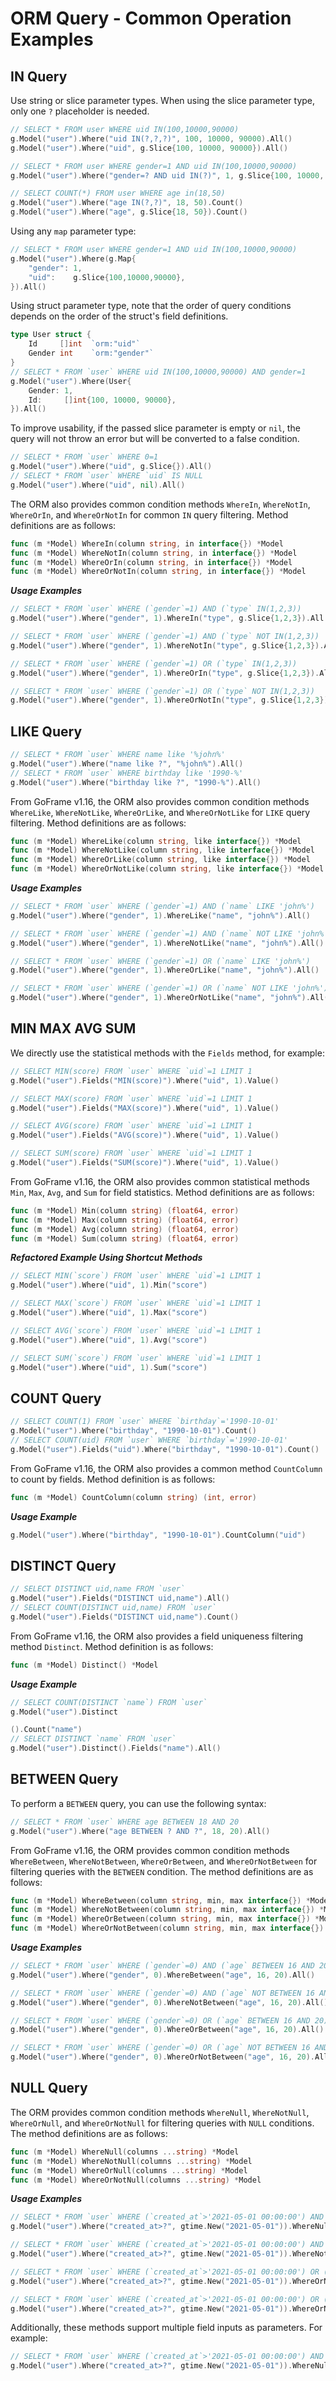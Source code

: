 # ORM Query - Common Operation Examples

## IN Query

Use string or slice parameter types. When using the slice parameter type, only one `?` placeholder is needed.

```go
// SELECT * FROM user WHERE uid IN(100,10000,90000)
g.Model("user").Where("uid IN(?,?,?)", 100, 10000, 90000).All()
g.Model("user").Where("uid", g.Slice{100, 10000, 90000}).All()

// SELECT * FROM user WHERE gender=1 AND uid IN(100,10000,90000)
g.Model("user").Where("gender=? AND uid IN(?)", 1, g.Slice{100, 10000, 90000}).All()

// SELECT COUNT(*) FROM user WHERE age in(18,50)
g.Model("user").Where("age IN(?,?)", 18, 50).Count()
g.Model("user").Where("age", g.Slice{18, 50}).Count()
```

Using any `map` parameter type:

```go
// SELECT * FROM user WHERE gender=1 AND uid IN(100,10000,90000)
g.Model("user").Where(g.Map{
    "gender": 1,
    "uid":    g.Slice{100,10000,90000},
}).All()
```

Using struct parameter type, note that the order of query conditions depends on the order of the struct's field definitions.

```go
type User struct {
    Id     []int  `orm:"uid"`
    Gender int    `orm:"gender"`
}
// SELECT * FROM `user` WHERE uid IN(100,10000,90000) AND gender=1
g.Model("user").Where(User{
    Gender: 1,
    Id:     []int{100, 10000, 90000},
}).All()
```

To improve usability, if the passed slice parameter is empty or `nil`, the query will not throw an error but will be converted to a false condition.

```go
// SELECT * FROM `user` WHERE 0=1 
g.Model("user").Where("uid", g.Slice{}).All()
// SELECT * FROM `user` WHERE `uid` IS NULL
g.Model("user").Where("uid", nil).All()
```

The ORM also provides common condition methods `WhereIn`, `WhereNotIn`, `WhereOrIn`, and `WhereOrNotIn` for common `IN` query filtering. Method definitions are as follows:

```go
func (m *Model) WhereIn(column string, in interface{}) *Model
func (m *Model) WhereNotIn(column string, in interface{}) *Model
func (m *Model) WhereOrIn(column string, in interface{}) *Model
func (m *Model) WhereOrNotIn(column string, in interface{}) *Model
```

***Usage Examples***

```go
// SELECT * FROM `user` WHERE (`gender`=1) AND (`type` IN(1,2,3))
g.Model("user").Where("gender", 1).WhereIn("type", g.Slice{1,2,3}).All()

// SELECT * FROM `user` WHERE (`gender`=1) AND (`type` NOT IN(1,2,3))
g.Model("user").Where("gender", 1).WhereNotIn("type", g.Slice{1,2,3}).All()

// SELECT * FROM `user` WHERE (`gender`=1) OR (`type` IN(1,2,3))
g.Model("user").Where("gender", 1).WhereOrIn("type", g.Slice{1,2,3}).All()

// SELECT * FROM `user` WHERE (`gender`=1) OR (`type` NOT IN(1,2,3))
g.Model("user").Where("gender", 1).WhereOrNotIn("type", g.Slice{1,2,3}).All()
```

## LIKE Query

```go
// SELECT * FROM `user` WHERE name like '%john%'
g.Model("user").Where("name like ?", "%john%").All()
// SELECT * FROM `user` WHERE birthday like '1990-%'
g.Model("user").Where("birthday like ?", "1990-%").All()
```

From GoFrame v1.16, the ORM also provides common condition methods `WhereLike`, `WhereNotLike`, `WhereOrLike`, and `WhereOrNotLike` for `LIKE` query filtering. Method definitions are as follows:

```go
func (m *Model) WhereLike(column string, like interface{}) *Model
func (m *Model) WhereNotLike(column string, like interface{}) *Model
func (m *Model) WhereOrLike(column string, like interface{}) *Model
func (m *Model) WhereOrNotLike(column string, like interface{}) *Model
```

***Usage Examples***

```go
// SELECT * FROM `user` WHERE (`gender`=1) AND (`name` LIKE 'john%')
g.Model("user").Where("gender", 1).WhereLike("name", "john%").All()

// SELECT * FROM `user` WHERE (`gender`=1) AND (`name` NOT LIKE 'john%')
g.Model("user").Where("gender", 1).WhereNotLike("name", "john%").All()

// SELECT * FROM `user` WHERE (`gender`=1) OR (`name` LIKE 'john%')
g.Model("user").Where("gender", 1).WhereOrLike("name", "john%").All()

// SELECT * FROM `user` WHERE (`gender`=1) OR (`name` NOT LIKE 'john%')
g.Model("user").Where("gender", 1).WhereOrNotLike("name", "john%").All()
```

## MIN MAX AVG SUM

We directly use the statistical methods with the `Fields` method, for example:

```go
// SELECT MIN(score) FROM `user` WHERE `uid`=1 LIMIT 1 
g.Model("user").Fields("MIN(score)").Where("uid", 1).Value()

// SELECT MAX(score) FROM `user` WHERE `uid`=1 LIMIT 1 
g.Model("user").Fields("MAX(score)").Where("uid", 1).Value()

// SELECT AVG(score) FROM `user` WHERE `uid`=1 LIMIT 1 
g.Model("user").Fields("AVG(score)").Where("uid", 1).Value()

// SELECT SUM(score) FROM `user` WHERE `uid`=1 LIMIT 1 
g.Model("user").Fields("SUM(score)").Where("uid", 1).Value()
```

From GoFrame v1.16, the ORM also provides common statistical methods `Min`, `Max`, `Avg`, and `Sum` for field statistics. Method definitions are as follows:

```go
func (m *Model) Min(column string) (float64, error)
func (m *Model) Max(column string) (float64, error)
func (m *Model) Avg(column string) (float64, error)
func (m *Model) Sum(column string) (float64, error)
```

***Refactored Example Using Shortcut Methods***

```go
// SELECT MIN(`score`) FROM `user` WHERE `uid`=1 LIMIT 1
g.Model("user").Where("uid", 1).Min("score")

// SELECT MAX(`score`) FROM `user` WHERE `uid`=1 LIMIT 1  
g.Model("user").Where("uid", 1).Max("score")

// SELECT AVG(`score`) FROM `user` WHERE `uid`=1 LIMIT 1  
g.Model("user").Where("uid", 1).Avg("score")

// SELECT SUM(`score`) FROM `user` WHERE `uid`=1 LIMIT 1  
g.Model("user").Where("uid", 1).Sum("score")
```

## COUNT Query

```go
// SELECT COUNT(1) FROM `user` WHERE `birthday`='1990-10-01'
g.Model("user").Where("birthday", "1990-10-01").Count()
// SELECT COUNT(uid) FROM `user` WHERE `birthday`='1990-10-01'
g.Model("user").Fields("uid").Where("birthday", "1990-10-01").Count()
```

From GoFrame v1.16, the ORM also provides a common method `CountColumn` to count by fields. Method definition is as follows:

```go
func (m *Model) CountColumn(column string) (int, error)
```

***Usage Example***

```go
g.Model("user").Where("birthday", "1990-10-01").CountColumn("uid")
```

## DISTINCT Query

```go
// SELECT DISTINCT uid,name FROM `user`
g.Model("user").Fields("DISTINCT uid,name").All()
// SELECT COUNT(DISTINCT uid,name) FROM `user`
g.Model("user").Fields("DISTINCT uid,name").Count()
```

From GoFrame v1.16, the ORM also provides a field uniqueness filtering method `Distinct`. Method definition is as follows:

```go
func (m *Model) Distinct() *Model
```

***Usage Example***

```go
// SELECT COUNT(DISTINCT `name`) FROM `user`
g.Model("user").Distinct

().Count("name")
// SELECT DISTINCT `name` FROM `user`
g.Model("user").Distinct().Fields("name").All()
```

## BETWEEN Query

To perform a `BETWEEN` query, you can use the following syntax:

```go
// SELECT * FROM `user` WHERE age BETWEEN 18 AND 20
g.Model("user").Where("age BETWEEN ? AND ?", 18, 20).All()
```

From GoFrame v1.16, the ORM provides common condition methods `WhereBetween`, `WhereNotBetween`, `WhereOrBetween`, and `WhereOrNotBetween` for filtering queries with the `BETWEEN` condition. The method definitions are as follows:

```go
func (m *Model) WhereBetween(column string, min, max interface{}) *Model
func (m *Model) WhereNotBetween(column string, min, max interface{}) *Model
func (m *Model) WhereOrBetween(column string, min, max interface{}) *Model
func (m *Model) WhereOrNotBetween(column string, min, max interface{}) *Model
```

***Usage Examples***

```go
// SELECT * FROM `user` WHERE (`gender`=0) AND (`age` BETWEEN 16 AND 20)
g.Model("user").Where("gender", 0).WhereBetween("age", 16, 20).All()

// SELECT * FROM `user` WHERE (`gender`=0) AND (`age` NOT BETWEEN 16 AND 20)
g.Model("user").Where("gender", 0).WhereNotBetween("age", 16, 20).All()

// SELECT * FROM `user` WHERE (`gender`=0) OR (`age` BETWEEN 16 AND 20)
g.Model("user").Where("gender", 0).WhereOrBetween("age", 16, 20).All()

// SELECT * FROM `user` WHERE (`gender`=0) OR (`age` NOT BETWEEN 16 AND 20)
g.Model("user").Where("gender", 0).WhereOrNotBetween("age", 16, 20).All()
```

## NULL Query

The ORM provides common condition methods `WhereNull`, `WhereNotNull`, `WhereOrNull`, and `WhereOrNotNull` for filtering queries with `NULL` conditions. The method definitions are as follows:

```go
func (m *Model) WhereNull(columns ...string) *Model
func (m *Model) WhereNotNull(columns ...string) *Model
func (m *Model) WhereOrNull(columns ...string) *Model
func (m *Model) WhereOrNotNull(columns ...string) *Model
```

***Usage Examples***

```go
// SELECT * FROM `user` WHERE (`created_at`>'2021-05-01 00:00:00') AND (`inviter` IS NULL)
g.Model("user").Where("created_at>?", gtime.New("2021-05-01")).WhereNull("inviter").All()

// SELECT * FROM `user` WHERE (`created_at`>'2021-05-01 00:00:00') AND (`inviter` IS NOT NULL)
g.Model("user").Where("created_at>?", gtime.New("2021-05-01")).WhereNotNull("inviter").All()

// SELECT * FROM `user` WHERE (`created_at`>'2021-05-01 00:00:00') OR (`inviter` IS NULL)
g.Model("user").Where("created_at>?", gtime.New("2021-05-01")).WhereOrNull("inviter").All()

// SELECT * FROM `user` WHERE (`created_at`>'2021-05-01 00:00:00') OR (`inviter` IS NOT NULL)
g.Model("user").Where("created_at>?", gtime.New("2021-05-01")).WhereOrNotNull("inviter").All()
```

Additionally, these methods support multiple field inputs as parameters. For example:

```go
// SELECT * FROM `user` WHERE (`created_at`>'2021-05-01 00:00:00') AND (`inviter` IS NULL) AND (`creator` IS NULL)
g.Model("user").Where("created_at>?", gtime.New("2021-05-01")).WhereNull("inviter", "creator").All()
```
